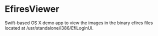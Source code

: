 EfiresViewer
============

Swift-based OS X demo app to view the images in the binary efires files located at /usr/standalone/i386/EfiLoginUI.